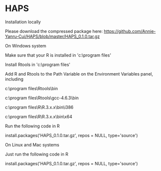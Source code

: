 # HAPS
Installation locally

Please download the compressed package here: https://github.com/Annie-Yanru-Cui/HAPS/blob/master/HAPS_0.1.0.tar.gz

On Windows system

Make sure that your R is installed in 'c:\program files'

Install Rtools in 'c:\program files'

Add R and Rtools to the Path Variable on the Environment Variables panel, including

c:\program files\Rtools\bin

c:\program files\Rtools\gcc-4.6.3\bin

c:\program files\R\R.3.x.x\bin\i386

c:\program files\R\R.3.x.x\bin\x64

Run the following code in R

install.packages('HAPS_0.1.0.tar.gz', repos = NULL, type='source')

On Linux and Mac systems

Just run the following code in R

install.packages('HAPS_0.1.0.tar.gz', repos = NULL, type='source')
